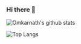 ### Hi there 👋
![Omkarnath's github stats](https://github-readme-stats.vercel.app/api?username=pomkarnath98&theme=radical&show_icons=true&hide=issues)

![Top Langs](https://github-readme-stats.vercel.app/api/top-langs/?username=pomkarnath98&exclude_repo=Instagram-Follower-Analysis&langs_count=8&layout=compact)
<!--
**pomkarnath98/pomkarnath98** is a ✨ _special_ ✨ repository because its `README.md` (this file) appears on your GitHub profile.

Here are some ideas to get you started:

- 🔭 I’m currently working on ...
- 🌱 I’m currently learning ...
- 👯 I’m looking to collaborate on ...
- 🤔 I’m looking for help with ...
- 💬 Ask me about ...
- 📫 How to reach me: ...
- 😄 Pronouns: ...
- ⚡ Fun fact: ...
-->
